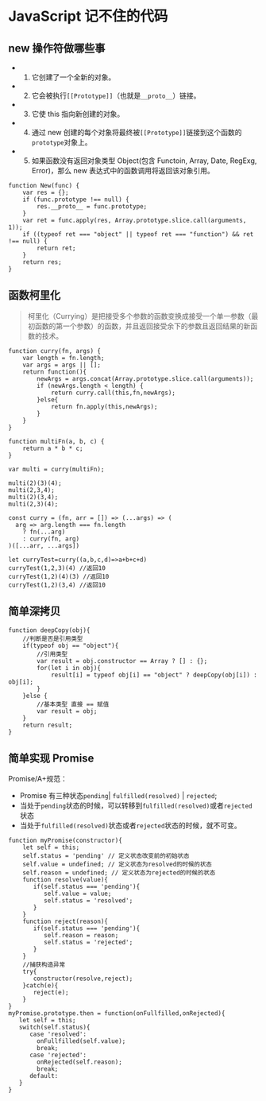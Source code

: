 # JavaScript 记不住的代码

## new 操作符做哪些事

- 1. 它创建了一个全新的对象。
- 2. 它会被执行`[[Prototype]]`（也就是`__proto__`）链接。
- 3. 它使 this 指向新创建的对象。
- 4. 通过 new 创建的每个对象将最终被`[[Prototype]]`链接到这个函数的`prototype`对象上。
- 5. 如果函数没有返回对象类型 Object(包含 Functoin, Array, Date, RegExg, Error)，那么 new 表达式中的函数调用将返回该对象引用。

```
function New(func) {
    var res = {};
    if (func.prototype !== null) {
        res.__proto__ = func.prototype;
    }
    var ret = func.apply(res, Array.prototype.slice.call(arguments, 1));
    if ((typeof ret === "object" || typeof ret === "function") && ret !== null) {
        return ret;
    }
    return res;
}
```

## 函数柯里化

> 柯里化（Currying）是把接受多个参数的函数变换成接受一个单一参数（最初函数的第一个参数）的函数，并且返回接受余下的参数且返回结果的新函数的技术。

```
function curry(fn, args) {
    var length = fn.length;
    var args = args || [];
    return function(){
        newArgs = args.concat(Array.prototype.slice.call(arguments));
        if (newArgs.length < length) {
            return curry.call(this,fn,newArgs);
        }else{
            return fn.apply(this,newArgs);
        }
    }
}

function multiFn(a, b, c) {
    return a * b * c;
}

var multi = curry(multiFn);

multi(2)(3)(4);
multi(2,3,4);
multi(2)(3,4);
multi(2,3)(4);
```

```
const curry = (fn, arr = []) => (...args) => (
  arg => arg.length === fn.length
    ? fn(...arg)
    : curry(fn, arg)
)([...arr, ...args])

let curryTest=curry((a,b,c,d)=>a+b+c+d)
curryTest(1,2,3)(4) //返回10
curryTest(1,2)(4)(3) //返回10
curryTest(1,2)(3,4) //返回10
```

## 简单深拷贝

```
function deepCopy(obj){
    //判断是否是引用类型
    if(typeof obj == "object"){
        //引用类型
        var result = obj.constructor == Array ? [] : {};
        for(let i in obj){
            result[i] = typeof obj[i] == "object" ? deepCopy(obj[i]) : obj[i];
        }
    }else {
        //基本类型 直接 == 赋值
        var result = obj;
    }
    return result;
}
```

## 简单实现 Promise

Promise/A+规范：

- Promise 有三种状态`pending`| `fulfilled(resolved)` | `rejected`;
- 当处于`pending`状态的时候，可以转移到`fulfilled(resolved)`或者`rejected`状态
- 当处于`fulfilled(resolved)`状态或者`rejected`状态的时候，就不可变。

```
function myPromise(constructor){
    let self = this;
    self.status = 'pending' // 定义状态改变前的初始状态
    self.value = undefined; // 定义状态为resolved的时候的状态
    self.reason = undefined; // 定义状态为rejected的时候的状态
    function resolve(value){
       if(self.status === 'pending'){
          self.value = value;
          self.status = 'resolved';
       }
    }
    function reject(reason){
       if(self.status === 'pending'){
          self.reason = reason;
          self.status = 'rejected';
       }
    }
    //捕获构造异常
    try{
       constructor(resolve,reject);
    }catch(e){
       reject(e);
    }
}
myPromise.prototype.then = function(onFullfilled,onRejected){
   let self = this;
   switch(self.status){
      case 'resolved':
        onFullfilled(self.value);
        break;
      case 'rejected':
        onRejected(self.reason);
        break;
      default:
   }
}
```
